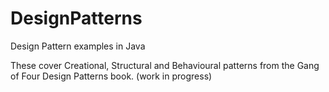 # DesignPatterns
Design Pattern examples in Java

These cover Creational, Structural and Behavioural patterns from the Gang of Four Design Patterns book.
(work in progress)
